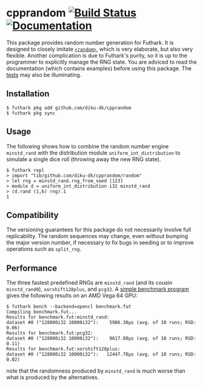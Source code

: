 # cpprandom [![Build Status](https://travis-ci.org/diku-dk/cpprandom.svg?branch=master)](https://travis-ci.org/diku-dk/cpprandom) [![Documentation](https://futhark-lang.org/pkgs/github.com/diku-dk/cpprandom/status.svg)](https://futhark-lang.org/pkgs/github.com/diku-dk/cpprandom/latest/)

This package provides random number generation for Futhark.  It is
designed to closely imitate
[`<random>`](http://www.cplusplus.com/reference/random/), which is
very elaborate, but also very flexible.  Another complication is due
to Futhark's purity, so it is up to the programmer to explicitly
manage the RNG state.  You are adviced to read the documentation
(which contains examples) before using this package.  The
[tests](lib/github.com/diku-dk/cpprandom/random_tests.fut) may also be
illuminating.

## Installation

```
$ futhark pkg add github.com/diku-dk/cpprandom
$ futhark pkg sync
```

## Usage

The following shows how to combine the random number engine
`minstd_rand` with the distribution module `uniform_int_distribution`
to simulate a single dice roll (throwing away the new RNG state).

```
$ futhark repl
> import "lib/github.com/diku-dk/cpprandom/random"
> let rng = minstd_rand.rng_from_seed [123]
> module d = uniform_int_distribution i32 minstd_rand
> (d.rand (1,6) rng).1
1
```

## Compatibility

The versioning guarantees for this package do not necessarily involve
full replicability.  The random sequences may change, even without
bumping the major version number, if necessary to fix bugs in seeding
or to improve operations such as `split_rng`.

## Performance

The three fastest predefined RNGs are `minstd_rand` (and its cousin
`minstd_rand0`), `xorshift128plus`, and `pcg32`.  A [simple benchmark
program](benchmark.fut) gives the following results on an AMD Vega 64
GPU:

```
$ futhark bench --backend=opencl benchmark.fut
Compiling benchmark.fut...
Results for benchmark.fut:minstd_rand:
dataset #0 ("128000i32 10000i32"):    5986.30μs (avg. of 10 runs; RSD: 0.06)
Results for benchmark.fut:pcg32:
dataset #0 ("128000i32 10000i32"):    9617.80μs (avg. of 10 runs; RSD: 0.11)
Results for benchmark.fut:xorshift128plus:
dataset #0 ("128000i32 10000i32"):   12447.70μs (avg. of 10 runs; RSD: 0.02)
```

note that the randomness produced by `minstd_rand` is much worse than
what is produced by the alternatives.
